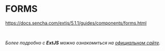# FORMS

https://docs.sencha.com/extjs/5.1.1/guides/components/forms.html


<br/>

_Более подробно с **ExtJS** можно ознакомиться на [официальном сайте](https://docs.sencha.com/extjs/5.1.1/index.html)._